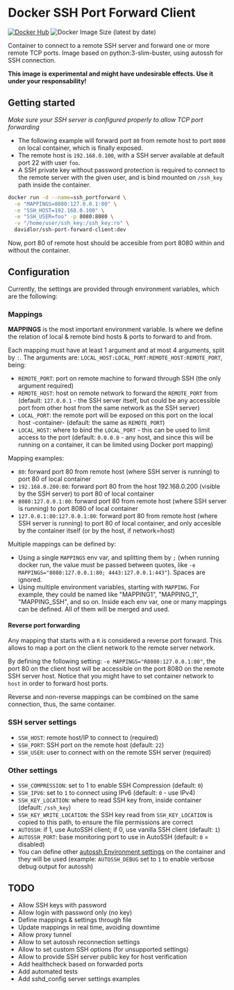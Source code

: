 # Docker SSH Port Forward Client

[![Docker Hub](https://img.shields.io/badge/%20-DockerHub-blue?logo=docker&style=plastic)](https://hub.docker.com/r/davidlor/ssh-port-forward-client)
![Docker Image Size (latest by date)](https://img.shields.io/docker/image-size/davidlor/ssh-port-forward-client?sort=date&style=plastic)

Container to connect to a remote SSH server and forward one or more remote TCP ports.
Image based on python:3-slim-buster, using autossh for SSH connection.

**This image is experimental and might have undesirable effects. Use it under your responsability!**

## Getting started

*Make sure your SSH server is configured properly to allow TCP port forwarding*

- The following example will forward port `80` from remote host to port `8080` on local container, which is finally exposed.
- The remote host is `192.168.0.100`, with a SSH server available at default port 22 with user `foo`.
- A SSH private key without password protection is required to connect to the remote server with the given user, and is bind mounted on `/ssh_key` path inside the container.

```bash
docker run -d --name=ssh_portforward \
  -e "MAPPINGS=8080:127.0.0.1:80" \
  -e "SSH_HOST=192.168.0.100" \
  -e "SSH_USER=foo" -p 8080:8080 \
  -v "/home/user/ssh_key:/ssh_key:ro" \
  davidlor/ssh-port-forward-client:dev
```

Now, port 80 of remote host should be accesible from port 8080 within and without the container.

## Configuration

Currently, the settings are provided through environment variables, which are the following:

### Mappings

**MAPPINGS** is the most important environment variable. Is where we define the relation of local & remote bind hosts & ports to forward to and from.

Each mapping must have at least 1 argument and at most 4 arguments, split by `:`. The arguments are: `LOCAL_HOST:LOCAL_PORT:REMOTE_HOST:REMOTE_PORT`, being:

- `REMOTE_PORT`: port on remote machine to forward through SSH (the only argument required)
- `REMOTE_HOST`: host on remote network to forward the `REMOTE_PORT` from (default: `127.0.0.1` - the SSH server itself, but could be any accessible port from other host from the same network as the SSH server)
- `LOCAL_PORT`: the remote port will be exposed on this port on the local host -container- (default: the same as `REMOTE_PORT`)
- `LOCAL_HOST`: where to bind the `LOCAL_PORT` - this can be used to limit access to the port (default: `0.0.0.0` - any host, and since this will be running on a container, it can be limited using Docker port mapping)

Mapping examples:

- `80`: forward port 80 from remote host (where SSH server is running) to port 80 of local container
- `192.168.0.200:80`: forward port 80 from the host 192.168.0.200 (visible by the SSH server) to port 80 of local container
- `8080:127.0.0.1:80`: forward port 80 from remote host (where SSH server is running) to port 8080 of local container
- `127.0.0.1:80:127.0.0.1:80`: forward port 80 from remote host (where SSH server is running) to port 80 of local container, and only accesible by the container itself (or by the host, if network=host)

Multiple mappings can be defined by:

- Using a single `MAPPINGS` env var, and splitting them by `;` (when running docker run, the value must be passed between quotes, like `-e MAPPINGS="8080:127.0.0.1:80; 4443:127.0.0.1:443"`). Spaces are ignored.
- Using multiple environment variables, starting with `MAPPING`. For example, they could be named like "MAPPING1", "MAPPING_1", "MAPPING_SSH", and so on. Inside each env var, one or many mappings can be defined. All of them will be merged and used.

#### Reverse port forwarding

Any mapping that starts with a `R` is considered a reverse port forward. This allows to map a port on the client network to the remote server network.

By defining the following setting: `-e MAPPINGS="R8080:127.0.0.1:80"`, the port 80 on the client host will be accessible on the port 8080 on the remote SSH server host.
Notice that you might have to set container network to `host` in order to forward host ports.

Reverse and non-reverse mappings can be combined on the same connection, thus, the same container.

### SSH server settings

- `SSH_HOST`: remote host/IP to connect to (required)
- `SSH_PORT`: SSH port on the remote host (default: `22`)
- `SSH_USER`: user to connect with on the remote SSH server (required)

### Other settings

- `SSH_COMPRESSION`: set to 1 to enable SSH Compression (default: `0`)
- `SSH_IPV6`: set to `1` to connect using IPv6 (default: `0` - use IPv4)
- `SSH_KEY_LOCATION`: where to read SSH key from, inside container (default: `/ssh_key`)
- `SSH_KEY_WRITE_LOCATION`: the SSH key read from `SSH_KEY_LOCATION` is copied to this path, to ensure the file permissions are correct
- `AUTOSSH`: if 1, use AutoSSH client; if 0, use vanilla SSH client (default: `1`)
- `AUTOSSH_PORT`: base monitoring port to use in AutoSSH (default: `0` = disabled)
- You can define other [autossh Environment settings](https://linux.die.net/man/1/autossh) on the container and they will be used (example: `AUTOSSH_DEBUG` set to `1` to enable verbose debug output for autossh)

## TODO

- Allow SSH keys with password
- Allow login with password only (no key)
- Define mappings & settings through file
- Update mappings in real time, avoiding downtime
- Allow proxy tunnel
- Allow to set autossh reconnection settings
- Allow to set custom SSH options (for unsupported settings)
- Allow to provide SSH server public key for host verification
- Add healthcheck based on forwarded ports
- Add automated tests
- Add sshd_config server settings examples
